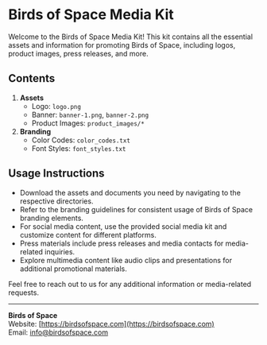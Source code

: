 # Birds of Space Media Kit

Welcome to the Birds of Space Media Kit! This kit contains all the essential assets and information for promoting Birds of Space, including logos, product images, press releases, and more.

## Contents

1. **Assets**
   - Logo: `logo.png`
   - Banner: `banner-1.png`, `banner-2.png`
   - Product Images: `product_images/*`
2. **Branding**
   - Color Codes: `color_codes.txt`
   - Font Styles: `font_styles.txt`

## Usage Instructions

- Download the assets and documents you need by navigating to the respective directories.
- Refer to the branding guidelines for consistent usage of Birds of Space branding elements.
- For social media content, use the provided social media kit and customize content for different platforms.
- Press materials include press releases and media contacts for media-related inquiries.
- Explore multimedia content like audio clips and presentations for additional promotional materials.

Feel free to reach out to us for any additional information or media-related requests.

---

**Birds of Space**  
Website: [https://birdsofspace.com](https://birdsofspace.com)  
Email: info@birdsofspace.com
